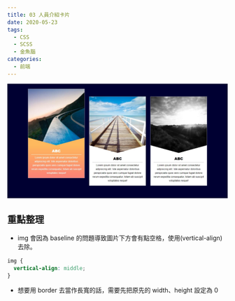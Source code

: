 ```yaml
---
title: 03 人員介紹卡片
date: 2020-05-23
tags:
  - CSS
  - SCSS
  - 金魚腦
categories:
  - 前端
---
```


![成品](../../.vuepress/public/images/03-completed.jpg)

## 重點整理

- img 會因為 baseline 的問題導致圖片下方會有點空格，使用(vertical-align)去除。

```css
img {
  vertical-align: middle;
}
```

- 想要用 border 去當作長寬的話，需要先把原先的 width、height 設定為 0
